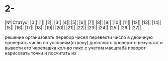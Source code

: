 # 2-
|№|Статус|
|0||
|1||
|2||
|3||
|4||
|5||
|6||
|7||
|8||
|9||
|10||
|11||
|12||
|13||
|14||
|15||
|16||
|17||
|18||
|19||
|20||
|21||
|22||
|23||
|24||
|25||
|26||
|27||


решение
организовать перебор чисел
перевести число в двоичную
проверить число по условиям(строку)
дополнить
проверить результат и вывести его
черепашка
кол-во пикс с учетом масштаба
поворот
нарисовать точки и посчитать их
